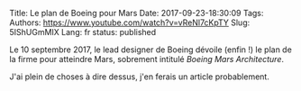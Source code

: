 Title: Le plan de Boeing pour Mars
Date: 2017-09-23-18:30:09
Tags: 
Authors: https://www.youtube.com/watch?v=vReNl7cKpTY
Slug: 5IShUGmMIX
Lang: fr
status: published

Le 10 septembre 2017, le lead designer de Boeing dévoile (enfin !)
le plan de la firme pour atteindre Mars,
sobrement intitulé *Boeing Mars Architecture*.

J'ai plein de choses à dire dessus,
j'en ferais un article probablement.
